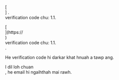 [<br host>] . <br action> verification code chu: 1.1. <br code>

[<br host>](https://<br host>) <br action> verification code chu: 1.1. <br code>.

He verification code hi darkar khat hnuah a tawp ang.

I dil loh chuan <br action>, he email hi ngaihthah mai rawh.
